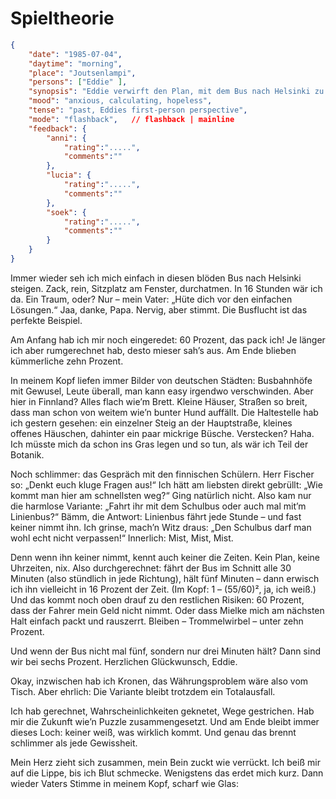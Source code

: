 # Spieltheorie

```json
{
    "date": "1985-07-04",
    "daytime": "morning",
    "place": "Joutsenlampi",
    "persons": ["Eddie" ],
    "synopsis": "Eddie verwirft den Plan, mit dem Bus nach Helsinki zu fliehen – zu riskant, die Erfolgschance liegt unter zehn Prozent.",
    "mood": "anxious, calculating, hopeless",
    "tense": "past, Eddies first-person perspective",
    "mode": "flashback",   // flashback | mainline
    "feedback": {
        "anni": {
            "rating":".....",
            "comments":""
        },
        "lucia": {
            "rating":".....",
            "comments":""
        },
        "soek": {
            "rating":".....",
            "comments":""
        }
    }
}
```

Immer wieder seh ich mich einfach in diesen blöden Bus nach Helsinki steigen. Zack, rein, Sitzplatz am Fenster, durchatmen. In 16 Stunden wär ich da. Ein Traum, oder?
Nur – mein Vater: „Hüte dich vor den einfachen Lösungen.“ Jaa, danke, Papa. Nervig, aber stimmt. Die Busflucht ist das perfekte Beispiel.

Am Anfang hab ich mir noch eingeredet: 60 Prozent, das pack ich! Je länger ich aber rumgerechnet hab, desto mieser sah’s aus. Am Ende blieben kümmerliche zehn Prozent.

In meinem Kopf liefen immer Bilder von deutschen Städten: Busbahnhöfe mit Gewusel, Leute überall, man kann easy irgendwo verschwinden. Aber hier in Finnland? Alles flach wie’m Brett. Kleine Häuser, Straßen so breit, dass man schon von weitem wie’n bunter Hund auffällt. Die Haltestelle hab ich gestern gesehen: ein einzelner Steig an der Hauptstraße, kleines offenes Häuschen, dahinter ein paar mickrige Büsche. Verstecken? Haha. Ich müsste mich da schon ins Gras legen und so tun, als wär ich Teil der Botanik.

Noch schlimmer: das Gespräch mit den finnischen Schülern. Herr Fischer so: „Denkt euch kluge Fragen aus!“ Ich hätt am liebsten direkt gebrüllt: „Wie kommt man hier am schnellsten weg?“ Ging natürlich nicht. Also kam nur die harmlose Variante: „Fahrt ihr mit dem Schulbus oder auch mal mit’m Linienbus?“
Bämm, die Antwort: Linienbus fährt jede Stunde – und fast keiner nimmt ihn. Ich grinse, mach’n Witz draus: „Den Schulbus darf man wohl echt nicht verpassen!“ Innerlich: Mist, Mist, Mist.

Denn wenn ihn keiner nimmt, kennt auch keiner die Zeiten. Kein Plan, keine Uhrzeiten, nix. Also durchgerechnet: fährt der Bus im Schnitt alle 30 Minuten (also stündlich in jede Richtung), hält fünf Minuten – dann erwisch ich ihn vielleicht in 16 Prozent der Zeit. (Im Kopf: 1 – (55/60)², ja, ich weiß.)
Und das kommt noch oben drauf zu den restlichen Risiken: 60 Prozent, dass der Fahrer mein Geld nicht nimmt. Oder dass Mielke mich am nächsten Halt einfach packt und rauszerrt. Bleiben – Trommelwirbel – unter zehn Prozent.

Und wenn der Bus nicht mal fünf, sondern nur drei Minuten hält? Dann sind wir bei sechs Prozent. Herzlichen Glückwunsch, Eddie.

Okay, inzwischen hab ich Kronen, das Währungsproblem wäre also vom Tisch. Aber ehrlich: Die Variante bleibt trotzdem ein Totalausfall.

Ich hab gerechnet, Wahrscheinlichkeiten geknetet, Wege gestrichen. Hab mir die Zukunft wie’n Puzzle zusammengesetzt. Und am Ende bleibt immer dieses Loch: keiner weiß, was wirklich kommt. Und genau das brennt schlimmer als jede Gewissheit.

Mein Herz zieht sich zusammen, mein Bein zuckt wie verrückt. Ich beiß mir auf die Lippe, bis ich Blut schmecke. Wenigstens das erdet mich kurz. Dann wieder Vaters Stimme in meinem Kopf, scharf wie Glas:
